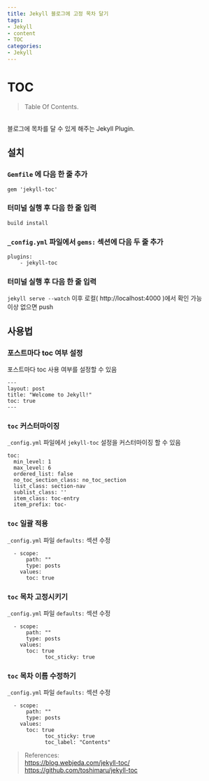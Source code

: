 ```yaml
---
title: Jekyll 블로그에 고정 목차 달기
tags:
- Jekyll
- content
- TOC
categories:
- Jekyll
---
```


# TOC
> Table Of Contents. 
</br>
블로그에 목차를 달 수 있게 해주는 Jekyll Plugin.

## 설치
###  `Gemfile` 에 다음 한 줄 추가
`gem 'jekyll-toc'`
### 터미널 실행 후 다음 한 줄 입력
`build install` 
### `_config.yml` 파일에서 `gems:` 섹션에 다음 두 줄 추가
```
plugins:
    - jekyll-toc
```
### 터미널 실행 후 다음 한 줄 입력
`jekyll serve --watch` 
이후 로컬( http://localhost:4000 )에서 확인 가능  
이상 없으면 push
## 사용법
### 포스트마다 toc 여부 설정
포스트마다 toc 사용 여부를 설정할 수 있음
```
---
layout: post
title: "Welcome to Jekyll!"
toc: true
---
```
### `toc` 커스터마이징

`_config.yml` 파일에서 `jekyll-toc` 설정을 커스터마이징 할 수 있음
```
toc:
  min_level: 1
  max_level: 6
  ordered_list: false
  no_toc_section_class: no_toc_section
  list_class: section-nav
  sublist_class: ''
  item_class: toc-entry
  item_prefix: toc-
```
### `toc` 일괄 적용
`_config.yml` 파일  `defaults:` 섹션 수정
```
  - scope:
      path: ""
      type: posts
    values:
      toc: true
```
### `toc` 목차 고정시키기

`_config.yml` 파일  `defaults:` 섹션 수정
```
  - scope:
      path: ""
      type: posts
    values:
      toc: true
			toc_sticky: true
```
### `toc` 목차 이름 수정하기
`_config.yml` 파일  `defaults:` 섹션 수정
```
  - scope:
      path: ""
      type: posts
    values:
      toc: true
			toc_sticky: true
			toc_label: "Contents"
```
> References: <br/>
> https://blog.webjeda.com/jekyll-toc/
> https://github.com/toshimaru/jekyll-toc
